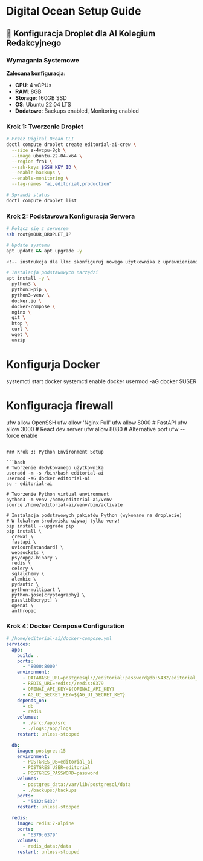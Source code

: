# Digital Ocean Setup Guide

## 🚀 Konfiguracja Droplet dla AI Kolegium Redakcyjnego

### Wymagania Systemowe

**Zalecana konfiguracja:**
- **CPU**: 4 vCPUs 
- **RAM**: 8GB
- **Storage**: 160GB SSD
- **OS**: Ubuntu 22.04 LTS
- **Dodatowe**: Backups enabled, Monitoring enabled

### Krok 1: Tworzenie Droplet

```bash
# Przez Digital Ocean CLI
doctl compute droplet create editorial-ai-crew \
  --size s-4vcpu-8gb \
  --image ubuntu-22-04-x64 \
  --region fra1 \
  --ssh-keys $SSH_KEY_ID \
  --enable-backups \
  --enable-monitoring \
  --tag-names "ai,editorial,production"

# Sprawdź status
doctl compute droplet list
```

### Krok 2: Podstawowa Konfiguracja Serwera

```bash
# Połącz się z serwerem
ssh root@YOUR_DROPLET_IP

# Update systemu
apt update && apt upgrade -y

<!-- instrukcja dla llm: skonfiguruj nowego użytkownika z uprawnieniami sudo no password ALL, oraz zmodyfikuj lokalny plik ~/.ssh/config — dodaj nowy host o nazwie crew oraz przypisz ip nowego dropletu oraz jeden z kluczy ssh które standardowo w moim koncie są przypisane do i mam je lokalnie. upewnij się że działa alias ssh crew a następnie odetnij dostęp bez kluczy oraz dostęp root. -->

# Instalacja podstawowych narzędzi
apt install -y \
  python3 \
  python3-pip \
  python3-venv \
  docker.io \
  docker-compose \
  nginx \
  git \
  htop \
  curl \
  wget \
  unzip
```
# Konfigurja Docker
systemctl start docker
systemctl enable docker
usermod -aG docker $USER

# Konfiguracja firewall
ufw allow OpenSSH
ufw allow 'Nginx Full'
ufw allow 8000  # FastAPI
ufw allow 3000  # React dev server
ufw allow 8080  # Alternative port
ufw --force enable
```

### Krok 3: Python Environment Setup

```bash
# Tworzenie dedykowanego użytkownika
useradd -m -s /bin/bash editorial-ai
usermod -aG docker editorial-ai
su - editorial-ai

# Tworzenie Python virtual environment
python3 -m venv /home/editorial-ai/venv
source /home/editorial-ai/venv/bin/activate

# Instalacja podstawowych pakietów Python (wykonano na droplecie)
# W lokalnym środowisku używaj tylko venv!
pip install --upgrade pip
pip install \
  crewai \
  fastapi \
  uvicorn[standard] \
  websockets \
  psycopg2-binary \
  redis \
  celery \
  sqlalchemy \
  alembic \
  pydantic \
  python-multipart \
  python-jose[cryptography] \
  passlib[bcrypt] \
  openai \
  anthropic
```
### Krok 4: Docker Compose Configuration

```yaml
# /home/editorial-ai/docker-compose.yml
services:
  app:
    build: .
    ports:
      - "8000:8000"
    environment:
      - DATABASE_URL=postgresql://editorial:password@db:5432/editorial_ai
      - REDIS_URL=redis://redis:6379
      - OPENAI_API_KEY=${OPENAI_API_KEY}
      - AG_UI_SECRET_KEY=${AG_UI_SECRET_KEY}
    depends_on:
      - db
      - redis
    volumes:
      - ./src:/app/src
      - ./logs:/app/logs
    restart: unless-stopped

  db:
    image: postgres:15
    environment:
      - POSTGRES_DB=editorial_ai
      - POSTGRES_USER=editorial
      - POSTGRES_PASSWORD=password
    volumes:
      - postgres_data:/var/lib/postgresql/data
      - ./backups:/backups
    ports:
      - "5432:5432"
    restart: unless-stopped

  redis:
    image: redis:7-alpine
    ports:
      - "6379:6379"
    volumes:
      - redis_data:/data
    restart: unless-stopped
```